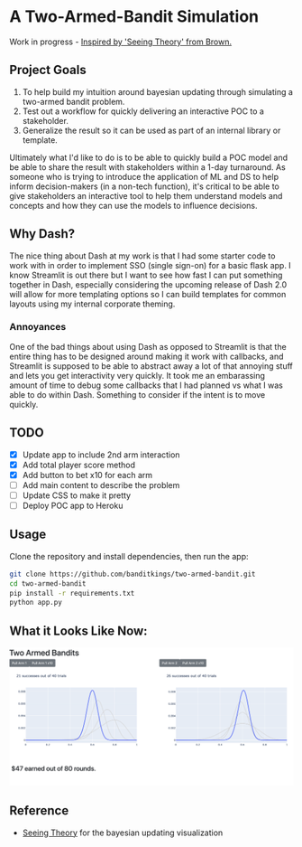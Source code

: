 # A Two-Armed-Bandit Simulation

Work in progress - [Inspired by 'Seeing Theory' from Brown.](https://seeing-theory.brown.edu/bayesian-inference/index.html)

## Project Goals

1. To help build my intuition around bayesian updating through simulating a two-armed bandit problem.
2. Test out a workflow for quickly delivering an interactive POC to a stakeholder.
3. Generalize the result so it can be used as part of an internal library or template.

Ultimately what I'd like to do is to be able to quickly build a POC model and be able to share the result with stakeholders within a 1-day turnaround. As someone who is trying to introduce the application of ML and DS to help inform decision-makers (in a non-tech function), it's critical to be able to give stakeholders an interactive tool to help them understand models and concepts and how they can use the models to influence decisions.

## Why Dash?

The nice thing about Dash at my work is that I had some starter code to work with in order to implement SSO (single sign-on) for a basic flask app. I know Streamlit is out there but I want to see how fast I can put something together in Dash, especially considering the upcoming release of Dash 2.0 will allow for more templating options so I can build templates for common layouts using my internal corporate theming.

### Annoyances

One of the bad things about using Dash as opposed to Streamlit is that the entire thing has to be designed around making it work with callbacks, and Streamlit is supposed to be able to abstract away a lot of that annoying stuff and lets you get interactivity very quickly. It took me an embarassing amount of time to debug some callbacks that I had planned vs what I was able to do within Dash. Something to consider if the intent is to move quickly.

## TODO

* [x] Update app to include 2nd arm interaction
* [x] Add total player score method
* [x] Add button to bet x10 for each arm
* [ ] Add main content to describe the problem
* [ ] Update CSS to make it pretty
* [ ] Deploy POC app to Heroku

## Usage

Clone the repository and install dependencies, then run the app:
```bash
git clone https://github.com/banditkings/two-armed-bandit.git
cd two-armed-bandit
pip install -r requirements.txt
python app.py
```

## What it Looks Like Now:

![img](assets/screenshot.png)

## Reference

* [Seeing Theory](https://seeing-theory.brown.edu/bayesian-inference/index.html) for the bayesian updating visualization